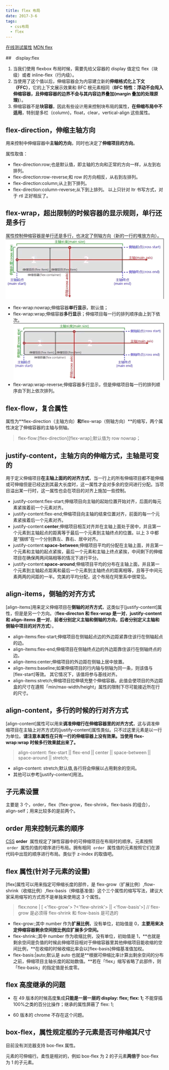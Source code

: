 ```yaml
---
title: flex 布局
date: 2017-3-6
tags:
  - css布局
  - flex
---
```


[在线测试属性](https://flexboxfroggy.com/)
[MDN flex](https://developer.mozilla.org/zh-CN/docs/Web/CSS/flex)

##　display:flex

1. 当我们使用 flexbox 布局时候，需要先给父容器的 display 值定位 flex（块级）或者 inline-flex（行内级）。
2. 当使用了这个值以后，伸缩容器会为内容建立新的**伸缩格式化上下文（FFC）**，它的上下文展示效果和 BFC 根元素相同（**BFC 特性：浮动不会闯入伸缩容器，且伸缩容器的边界不会与其内容边界叠加(margin 叠加的处理原理)**）。
3. 伸缩容器不是**块容器**，因此有些设计用来控制块布局的属性，**在伸缩布局中不适用**，特别是多栏（column)，float，clear，vertical-align 这些属性。

## flex-direction，伸缩主轴方向

用来控制中伸缩容器中**主轴的方向**，同时也决定了**伸缩项目的方向**。

属性取值：

- flex-direction:row;也是默认值，即主轴的方向和正常的方向一样，从左到右排列。
- flex-direction:row-reverse;和 row 的方向相反，从右到左排列。
- flex-direction:column;从上到下排列。
- flex-direction:column-reverse;从下到上排列。 以上只针对 ltr 书写方式，对于 rtl 正好相反了。

## flex-wrap，超出限制的时候容器的显示规则，单行还是多行

属性控制伸缩容器是单行还是多行，也决定了侧轴方向（新的一行的堆放方向）。![主轴与侧轴](./主轴与侧轴.bmp)

- flex-wrap:nowrap;伸缩容器**单行显示**，默认值；
- flex-wrap:wrap;伸缩容器**多行显示**；伸缩项目每一行的排列顺序由上到下依次。![主轴与侧轴](./主轴与侧轴.bmp)
- flex-wrap:wrap-reverse;伸缩容器多行显示，但是伸缩项目每一行的排列顺序由下到上依次排列。

## flex-flow，复合属性

属性为**flex-direction（主轴方向）**和**flex-wrap（侧轴方向）**的缩写，两个属性决定了伸缩容器的主轴与侧轴。

> flex-flow:[flex-direction][flex-wrap];默认值为 row nowrap；

## justify-content，主轴方向的伸缩方式，主轴是可变的

用于定义伸缩项目**在主轴上面的的对齐方式**，当一行上的所有伸缩项目都不能伸缩或可伸缩但是已经达到其最大长度时，这一属性才会对多余的空间进行分配。当项目溢出某一行时，这一属性也会在项目的对齐上施加一些控制。

- justify-content:flex-start;伸缩项目向主轴的起始位置开始对齐，后面的每元素紧挨着前一个元素对齐。
- justify-content:flex-end;伸缩项目向主轴的结束位置对齐，前面的每一个元素紧挨着后一个元素对齐。
- justify-content:**center**;伸缩项目相互对齐并在主轴上面处于居中，并且第一个元素到主轴起点的距离等于最后一个元素到主轴终点的位置。以上 3 中都是“捆绑”在一个分别靠左、靠右、居中对齐。
- justify-content:**space-between**;伸缩项目平均的分配在主轴上面，并且第一个元素和主轴的起点紧挨，最后一个元素和主轴上终点紧挨，中间剩下的伸缩项目在确保两两间隔相等的情况下进行平分。
- justify-content:**space-around**;伸缩项目平均的分布在主轴上面，并且第一个元素到主轴起点距离和最后一个元素到主轴终点的距离相等，且等于中间元素两两的间距的一半。完美的平均分配，这个布局在阿里系中很常见。

## align-items，侧轴的对齐方式

[align-items]用来定义伸缩项目在**侧轴的对齐方式**，这类似于[justify-content]属性，但是是另一个方向。（**flex-directon 和 flex-wrap 是一对**，**justify-content 和 align-items 是一对**，**前者分别定义主轴和侧轴的方向，后者分别定义主轴和侧轴中项目的对齐方式**）。

- align-items:flex-start;伸缩项目在侧轴起点边的外边距紧靠住该行在侧轴起点的边。
- align-items:flex-end;伸缩项目在侧轴终点边的外边距靠住该行在侧轴终点的边。
- align-items:center;伸缩项目的外边距在侧轴上居中放置。
- align-items:baseline;如果伸缩项目的行内轴与侧轴为同一条，则该值与[flex-start]等效。 其它情况下，该值将参与基线对齐。
- align-items:stretch;伸缩项目拉伸填充整个伸缩容器。此值会使项目的外边距盒的尺寸在遵照「min/max-width/height」属性的限制下尽可能接近所在行的尺寸。

## align-content，多行的时候的行对齐方式

[align-content]属性可以用来**调准伸缩行在伸缩容器里的对齐方式**，这与调准伸缩项目在主轴上对齐方式的[justify-content]属性类似。只不过这里元素是以一行为单位。**请注意本属性在只有一行的伸缩容器上没有效果。当使用 flex-wrap:wrap 时候多行效果就出来了。**

> align-content: flex-start || flex-end || center || space-between || space-around || stretch;

- align-content: stretch;默认值,各行将会伸展以占用剩余的空间。
- 其他可以参考[justify-content]用法。

## 子元素设置

主要是 3 个，order，flex（flex-grow，flex-shrink，flex-basis 的组合），align-self；用来比较多的是前两个。

## order 用来控制元素的顺序

[CSS](https://developer.mozilla.org/zh-CN/docs/CSS) **order**  属性规定了弹性容器中的可伸缩项目在布局时的顺序。元素按照  `order`  属性的值的增序进行布局。拥有相同  `order`  属性值的元素按照它们在源代码中出现的顺序进行布局。类似于 z-index 的取值吧。

## flex 属性(针对子元素的设置)

[flex]属性可以用来指定可伸缩长度的部件，是 flex-grow（扩展比例）,flow-shrink（收缩比例）,flex-basis（伸缩基准值）这个三个属性的缩写写法，建议大家采用缩写的方式而不是单独来使用这 3 个属性。

> flex:none | [ <'flex-grow'> ?<'flew-shrink'> || <'flow-basis'>]
> // flex-grow 是必须得 flex-shrink 和 flow-basis 是可选的

- flex-grow:;其中 number 作为**扩展比例**，没有单位，初始值是 0，**主要用来决定伸缩容器剩余空间按比例应扩展多少空间。**
- flex-shrink:;其中 number 作为收缩比例，没有单位，初始值是 1，**也就是剩余空间是负值的时候此伸缩项目相对于伸缩容器里其他伸缩项目能收缩的空间比例，**在收缩的时候收缩比率会以[flex-basis]伸缩基准值加权。
- flex-basis:|auto;默认是 auto 也就是**根据可伸缩比率计算出剩余空间的分布之前，伸缩项目主轴长度的起始数值。**若在「flex」缩写省略了此部件，则「flex-basis」的指定值是长度零。

## flex 高度继承的问题

- 在 49 版本的时候高度集成**只能是一层一层的 display: flex; flex: 1;** 不能穿插 100%之类的百分比操作；继承的属性屏蔽了 flex: 1;

- 60 版本的 chrome 不存在这个问题。

## box-flex，属性规定框的子元素是否可伸缩其尺寸

目前没有浏览器支持 box-flex 属性。

元素的可伸缩行。柔性是相对的，例如 box-flex 为 2 的子元素**两倍于** box-flex 为 1 的子元素。
